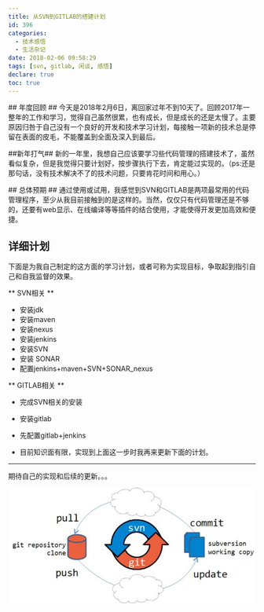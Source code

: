 ```yaml
---
title: 从SVN到GITLAB的搭建计划
id: 396
categories:
  - 技术感悟
  - 生活杂记
date: 2018-02-06 09:58:29
tags: [svn, gitlab, 闲谈, 感悟]
declare: true
toc: true
---
```


## 年度回顾 ##
今天是2018年2月6日，离回家过年不到10天了。回顾2017年一整年的工作和学习，觉得自己虽然很累，也有成长，但是成长的还是太慢了。主要原因归咎于自己没有一个良好的开发和技术学习计划，每接触一项新的技术总是停留在表面的皮毛，不能覆盖到全面及深入到最后。
<!--more-->

##新年打气##
新的一年里，我想自己应该要学习些代码管理的搭建技术了，虽然看似复杂，但是我觉得只要计划好，按步骤执行下去，肯定能过实现的。（ps:还是那句话，没有技术解决不了的技术问题，只要肯花时间和用心。）


## 总体预期 ##
通过使用或试用，我感觉到SVN和GITLAB是两项最常用的代码管理程序，至少从我目前接触到的是这样的。当然，仅仅只有代码管理还是不够的，还要有web显示、在线编译等等插件的结合使用，才能使得开发更加高效和便捷。


## 详细计划 ##
下面是为我自己制定的这方面的学习计划，或者可称为实现目标，争取起到指引自己和自我监督的效果。



** SVN相关 **

+ 安装jdk
+ 安装maven
+ 安装nexus
+ 安装jenkins
+ 安装SVN
+ 安装 SONAR
+ 配置jenkins+maven+SVN+SONAR_nexus

** GITLAB相关 **

+ 完成SVN相关的安装

+ 安装gitlab

+ 先配置gitlab+jenkins

+ 目前知识面有限，实现到上面这一步时我再来更新下面的计划。

----------


期待自己的实现和后续的更新。。。

![](/img/xjy/git0001.jpg)

